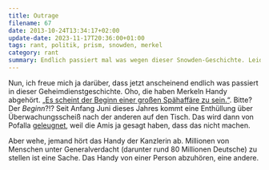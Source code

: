 ```yaml
---
title: Outrage
filename: 67
date: 2013-10-24T13:34:17+02:00
update-date: 2023-11-17T20:36:00+01:00
tags: rant, politik, prism, snowden, merkel
category: rant
summary: Endlich passiert mal was wegen dieser Snowden-Geschichte. Leider erst, als das Handy der Kanzlerin abgehört wurde.
---
```


Nun, ich freue mich ja darüber, dass jetzt anscheinend endlich was passiert in dieser Geheimdienstgeschichte. Oho, die haben Merkeln Handy abgehört. [„Es scheint der Beginn einer großen Spähaffäre zu sein.“](https://www.welt.de/politik/deutschland/article121165777/Schlag-ins-Gesicht-der-deutschen-Sicherheitsbehoerden.html). Bitte? Der *Beginn*?!? Seit Anfang Juni dieses Jahres kommt eine Enthüllung über Überwachungsscheiß nach der anderen auf den Tisch. Das wird dann von Pofalla [geleugnet](https://www.spiegel.de/politik/deutschland/pofalla-laesst-wieder-keine-fragen-nach-auftritt-zu-a-916156.html), weil die Amis ja gesagt haben, dass das nicht machen.

Aber wehe, jemand hört das Handy der Kanzlerin ab. Millionen von Menschen unter Generalverdacht (darunter rund 80 Millionen Deutsche) zu stellen ist eine Sache. Das Handy von einer Person abzuhören, eine andere.
